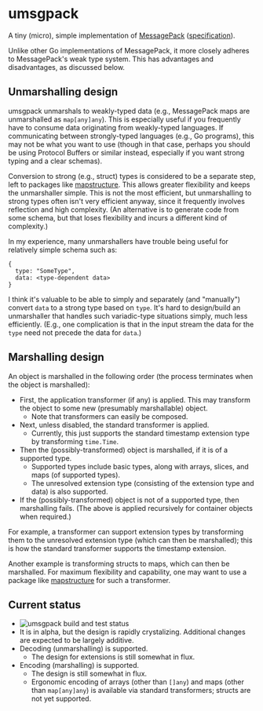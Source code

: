 # umsgpack

A tiny (micro), simple implementation of [MessagePack](https://msgpack.org/)
([specification](https://github.com/msgpack/msgpack/blob/master/spec.md)).

Unlike other Go implementations of MessagePack, it more closely adheres to MessagePack's weak type
system. This has advantages and disadvantages, as discussed below.

## Unmarshalling design

umsgpack unmarshals to weakly-typed data (e.g., MessagePack maps are unmarshalled as `map[any]any`).
This is especially useful if you frequently have to consume data originating from weakly-typed
languages. If communicating between strongly-typed languages (e.g., Go programs), this may not be
what you want to use (though in that case, perhaps you should be using Protocol Buffers or similar
instead, especially if you want strong typing and a clear schemas).

Conversion to strong (e.g., struct) types is considered to be a separate step, left to packages like
[mapstructure](https://github.com/go-viper/mapstructure). This allows greater flexibility and keeps
the unmarshaller simple. This is not the most efficient, but unmarshalling to strong types often
isn't very efficient anyway, since it frequently involves reflection and high complexity. (An
alternative is to generate code from some schema, but that loses flexibility and incurs a different
kind of complexity.)

In my experience, many unmarshallers have trouble being useful for relatively simple schema such as:
```
{
  type: "SomeType",
  data: <type-dependent data>
}
```
I think it's valuable to be able to simply and separately (and "manually") convert `data` to a
strong type based on `type`. It's hard to design/build an unmarshaller that handles such
variadic-type situations simply, much less efficiently. (E.g., one complication is that in the input
stream the data for the `type` need not precede the data for `data`.)

## Marshalling design

An object is marshalled in the following order (the process terminates when the object is
marshalled):
* First, the application transformer (if any) is applied. This may transform the object to some new
  (presumably marshallable) object.
  * Note that transformers can easily be composed.
* Next, unless disabled, the standard transformer is applied.
  * Currently, this just supports the standard timestamp extension type by transforming `time.Time`.
* Then the (possibly-transformed) object is marshalled, if it is of a supported type.
  * Supported types include basic types, along with arrays, slices, and maps (of supported types).
  * The unresolved extension type (consisting of the extension type and data) is also supported.
* If the (possibly-transformed) object is not of a supported type, then marshalling fails.
(The above is applied recursively for container objects when required.)

For example, a transformer can support extension types by transforming them to the unresolved
extension type (which can then be marshalled); this is how the standard transformer supports the
timestamp extension.

Another example is transforming structs to maps, which can then be marshalled. For maximum
flexibility and capability, one may want to use a package like
[mapstructure](https://github.com/go-viper/mapstructure) for such a transformer.

## Current status

* ![umsgpack build and test status](https://github.com/viettrungluu/umsgpack/actions/workflows/go.yml/badge.svg)
* It is in alpha, but the design is rapidly crystalizing. Additional changes are expected to be
  largely additive.
* Decoding (unmarshalling) is supported.
  * The design for extensions is still somewhat in flux.
* Encoding (marshalling) is supported.
  * The design is still somewhat in flux.
  * Ergonomic encoding of arrays (other than `[]any`) and maps (other than `map[any]any`) is
    available via standard transformers; structs are not yet supported.
